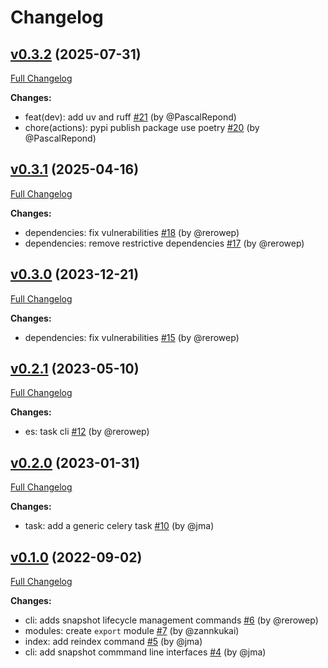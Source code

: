 # Changelog

## [v0.3.2](https://github.com/rero/rero-invenio-base/tree/v0.3.2) (2025-07-31)

[Full Changelog](https://github.com/rero/rero-invenio-base/compare/v0.3.1...v0.3.2)

**Changes:**

* feat(dev): add uv and ruff [#21](https://github.com/rero/rero-invenio-base/pull/21) (by @PascalRepond)
* chore(actions): pypi publish package use poetry [#20](https://github.com/rero/rero-invenio-base/pull/20) (by @PascalRepond)

## [v0.3.1](https://github.com/rero/rero-invenio-base/tree/v0.3.0) (2025-04-16)

[Full Changelog](https://github.com/rero/rero-invenio-base/compare/v0.3.0...v0.3.1)

**Changes:**

* dependencies: fix vulnerabilities [\#18](https://github.com/rero/rero-invenio-base/pull/18) (by @rerowep)
* dependencies: remove restrictive dependencies [\#17](https://github.com/rero/rero-invenio-base/pull/17) (by @rerowep)

## [v0.3.0](https://github.com/rero/rero-invenio-base/tree/v0.3.0) (2023-12-21)

[Full Changelog](https://github.com/rero/rero-invenio-base/compare/v0.2.1...v0.3.0)

**Changes:**

* dependencies: fix vulnerabilities [\#15](https://github.com/rero/rero-invenio-base/pull/15) (by @rerowep)

## [v0.2.1](https://github.com/rero/rero-invenio-base/tree/v0.2.1) (2023-05-10)

[Full Changelog](https://github.com/rero/rero-invenio-base/compare/v0.2.0...v0.2.1)

**Changes:**

* es: task cli [\#12](https://github.com/rero/rero-invenio-base/pull/12) (by @rerowep)

## [v0.2.0](https://github.com/rero/rero-invenio-base/tree/v0.2.0) (2023-01-31)

[Full Changelog](https://github.com/rero/rero-invenio-base/compare/...v0.2.0)

**Changes:**

* task: add a generic celery task [\#10](https://github.com/rero/rero-invenio-base/pull/10) (by @jma)

## [v0.1.0](https://github.com/rero/rero-invenio-base/tree/v0.1.0) (2022-09-02)

[Full Changelog](https://github.com/rero/rero-invenio-base/compare/...v0.1.0)

**Changes:**

* cli: adds snapshot lifecycle management commands [\#6](https://github.com/rero/rero-invenio-base/pull/6) (by @rerowep)
* modules: create `export` module [\#7](https://github.com/rero/rero-invenio-base/pull/7) (by @zannkukai)
* index: add reindex command [\#5](https://github.com/rero/rero-invenio-base/pull/5) (by @jma)
* cli: add snapshot commmand line interfaces [\#4](https://github.com/rero/rero-invenio-base/pull/4) (by @jma)

